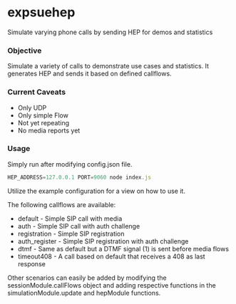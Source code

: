 # expsuehep
Simulate varying phone calls by sending HEP for demos and statistics

### Objective

Simulate a variety of calls to demonstrate use cases and statistics.
It generates HEP and sends it based on defined callflows.

### Current Caveats
* Only UDP
* Only simple Flow
* Not yet repeating
* No media reports yet

### Usage

Simply run after modifying config.json file.    

```js
HEP_ADDRESS=127.0.0.1 PORT=9060 node index.js
```

Utilize the example configuration for a view on how to use it. 

The following callflows are available:
* default - Simple SIP call with media
* auth - Simple SIP call with auth challenge
* registration - Simple SIP registration
* auth_register - Simple SIP registration with auth challenge
* dtmf - Same as default but a DTMF signal (1) is sent before media flows
* timeout408 - A call based on default that receives a 408 as last response

Other scenarios can easily be added by modifying the sessionModule.callFlows object and adding respective functions in the simulationModule.update and hepModule functions.

